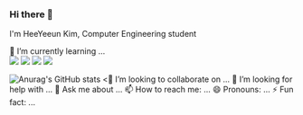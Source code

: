 ### Hi there 👋

I'm HeeYeeun Kim, Computer Engineering student

🌱 I’m currently learning ...
<br><a href="" target="_blank"><img src="https://img.shields.io/badge/C++-00599C?style=flat-square&logo=Cplusplus&logoColor=white"/></a>
<a href="" target="_blank"><img src="https://img.shields.io/badge/JavaScript-F7DF1E?style=flat-square&logo=JavaScript&logoColor=white"/></a>
<a href="https://www.java.com/" target="_blank"><img src="https://img.shields.io/badge/Java-007396?style=flat-square&logo=Java&logoColor=white"/></a>
<a href="" target="_blank"><img src="https://img.shields.io/badge/Node.js-339933?style=flat-square&logo=Nodedotjs&logoColor=white"/></a>

![Anurag's GitHub stats](https://github-readme-stats.vercel.app/api?username=hykk-git&theme=default&show_icons=true)
<👯 I’m looking to collaborate on ...
🤔 I’m looking for help with ...
💬 Ask me about ...
📫 How to reach me: ...
😄 Pronouns: ...
⚡ Fun fact: ...

